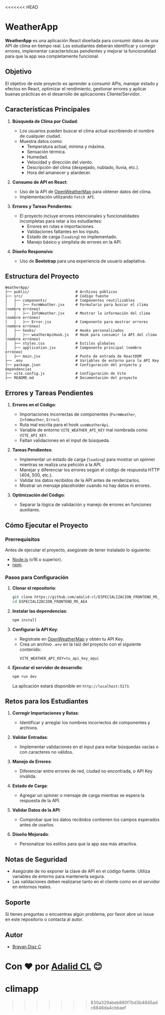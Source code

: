 <<<<<<< HEAD
# WeatherApp

**WeatherApp** es una aplicación React diseñada para consumir datos de una API de clima en tiempo real. Los estudiantes deberán identificar y corregir errores, implementar características pendientes y mejorar la funcionalidad para que la app sea completamente funcional.

## Objetivo

El objetivo de este proyecto es aprender a consumir APIs, manejar estado y efectos en React, optimizar el rendimiento, gestionar errores y aplicar buenas prácticas en el desarrollo de aplicaciones Cliente/Servidor.

## Características Principales

1. **Búsqueda de Clima por Ciudad**:

   - Los usuarios pueden buscar el clima actual escribiendo el nombre de cualquier ciudad.
   - Muestra datos como:
     - Temperatura actual, mínima y máxima.
     - Sensación térmica.
     - Humedad.
     - Velocidad y dirección del viento.
     - Descripción del clima (despejado, nublado, lluvia, etc.).
     - Hora del amanecer y atardecer.

2. **Consumo de API en React**:

   - Uso de la API de [OpenWeatherMap](https://openweathermap.org/) para obtener datos del clima.
   - Implementación utilizando `Fetch API`.

3. **Errores y Tareas Pendientes**:

   - El proyecto incluye errores intencionales y funcionalidades incompletas para retar a los estudiantes:
     - Errores en rutas e importaciones.
     - Validaciones faltantes en los inputs.
     - Estado de carga (`loading`) no implementado.
     - Manejo básico y simplista de errores en la API.

4. **Diseño Responsivo**:
   - Uso de **Bootstrap** para una experiencia de usuario adaptativa.

## Estructura del Proyecto

```plaintext
WeatherApp/
├── public/                     # Archivos públicos
├── src/                        # Código fuente
│   ├── components/             # Componentes reutilizables
│   │   ├── FormWeather.jsx     # Formulario para buscar el clima (nombre erróneo)
│   │   ├── InfoWeather.jsx     # Mostrar la información del clima (nombre erróneo)
│   │   ├── Error.jsx           # Componente para mostrar errores (nombre erróneo)
│   ├── hooks/                  # Hooks personalizados
│   │   ├── weatherApiHook.js   # Hook para consumir la API del clima (nombre erróneo)
│   ├── styles.css              # Estilos globales
│   ├── application.jsx         # Componente principal (nombre erróneo)
│   ├── main.jsx                # Punto de entrada de ReactDOM
├── .env                        # Variables de entorno para la API Key
├── package.json                # Configuración del proyecto y dependencias
├── vite.config.js              # Configuración de Vite
├── README.md                   # Documentación del proyecto
```

## Errores y Tareas Pendientes

1. **Errores en el Código**:

   - Importaciones incorrectas de componentes (`FormWeather`, `InfoWeather`, `Error`).
   - Ruta mal escrita para el hook `useWeatherApi`.
   - Variable de entorno `VITE_WEATHER_API_KEY` mal nombrada como `VITE_API_KEY`.
   - Faltan validaciones en el input de búsqueda.

2. **Tareas Pendientes**:

   - Implementar un estado de carga (`loading`) para mostrar un spinner mientras se realiza una petición a la API.
   - Manejar y diferenciar los errores según el código de respuesta HTTP (404, 500, etc.).
   - Validar los datos recibidos de la API antes de renderizarlos.
   - Mostrar un mensaje placeholder cuando no hay datos ni errores.

3. **Optimización del Código**:
   - Separar la lógica de validación y manejo de errores en funciones auxiliares.

## Cómo Ejecutar el Proyecto

### Prerrequisitos

Antes de ejecutar el proyecto, asegúrate de tener instalado lo siguiente:

- [Node.js](https://nodejs.org/) (v16 o superior).
- [npm](https://www.npmjs.com/).

### Pasos para Configuración

1. **Clonar el repositorio**:

   ```bash
   git clone https://github.com/adalid-cl/ESPECIALIZACION_FRONTEND_M5_AE4.git
   cd ESPECIALIZACION_FRONTEND_M5_AE4
   ```

2. **Instalar las dependencias**:

   ```bash
   npm install
   ```

3. **Configurar la API Key**:

   - Regístrate en [OpenWeatherMap](https://openweathermap.org/) y obtén tu API Key.
   - Crea un archivo `.env` en la raíz del proyecto con el siguiente contenido:
     ```plaintext
     VITE_WEATHER_API_KEY=tu_api_key_aqui
     ```

4. **Ejecutar el servidor de desarrollo**:
   ```bash
   npm run dev
   ```
   La aplicación estará disponible en `http://localhost:5173`.

## Retos para los Estudiantes

1. **Corregir Importaciones y Rutas**:

   - Identificar y arreglar los nombres incorrectos de componentes y archivos.

2. **Validar Entradas**:

   - Implementar validaciones en el input para evitar búsquedas vacías o con caracteres no válidos.

3. **Manejo de Errores**:

   - Diferenciar entre errores de red, ciudad no encontrada, o API Key inválida.

4. **Estado de Carga**:

   - Agregar un spinner o mensaje de carga mientras se espera la respuesta de la API.

5. **Validar Datos de la API**:

   - Comprobar que los datos recibidos contienen los campos esperados antes de usarlos.

6. **Diseño Mejorado**:
   - Personalizar los estilos para que la app sea más atractiva.

## Notas de Seguridad

- Asegúrate de no exponer la clave de API en el código fuente. Utiliza variables de entorno para mantenerla segura.
- Las validaciones deben realizarse tanto en el cliente como en el servidor en entornos reales.

## Soporte

Si tienes preguntas o encuentras algún problema, por favor abre un issue en este repositorio o contacta al autor.

## Autor

- [Brayan Diaz C](https://github.com/brayandiazc)

Con ❤️ por [Adalid CL](https://github.com/adalid-cl) 😊
=======
# climapp
>>>>>>> 830a329abeb880f7bd3b4845adc6846da4cbbaef
